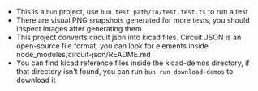 - This is a `bun` project, use `bun test path/to/test.test.ts` to run a test
- There are visual PNG snapshots generated for more tests, you should inspect
  images after generating them
- This project converts circuit json into kicad files. Circuit JSON is an
  open-source file format, you can look for elements inside node_modules/circuit-json/README.md
- You can find kicad reference files inside the kicad-demos directory, if that
  directory isn't found, you can run `bun run download-demos` to download it
